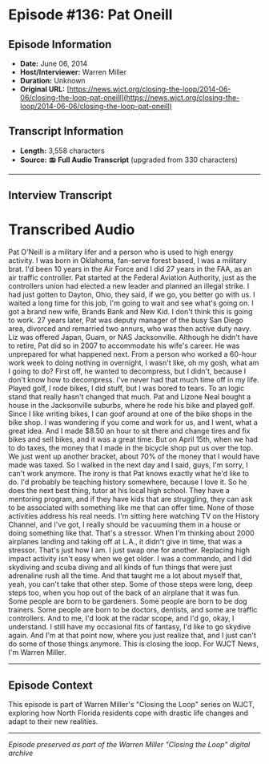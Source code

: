 # Episode #136: Pat Oneill



## Episode Information

- **Date:** June 06, 2014
- **Host/Interviewer:** Warren Miller
- **Duration:** Unknown
- **Original URL:** [https://news.wjct.org/closing-the-loop/2014-06-06/closing-the-loop-pat-oneill](https://news.wjct.org/closing-the-loop/2014-06-06/closing-the-loop-pat-oneill)

## Transcript Information

- **Length:** 3,558 characters
- **Source:** 📻 **Full Audio Transcript** (upgraded from 330 characters)

---

## Interview Transcript

# Transcribed Audio
Pat O'Neill is a military lifer and a person who is used to high energy activity. I was born in Oklahoma, fan-serve forest based, I was a military brat. I'd been 10 years in the Air Force and I did 27 years in the FAA, as an air traffic controller. Pat started at the Federal Aviation Authority, just as the controllers union had elected a new leader and planned an illegal strike. I had just gotten to Dayton, Ohio, they said, if we go, you better go with us. I waited a long time for this job, I'm going to wait and see what's going on. I got a brand new wife, Brands Bank and New Kid. I don't think this is going to work. 27 years later, Pat was deputy manager of the busy San Diego area, divorced and remarried two annurs, who was then active duty navy. Liz was offered Japan, Guam, or NAS Jacksonville. Although he didn't have to retire, Pat did so in 2007 to accommodate his wife's career. He was unprepared for what happened next. From a person who worked a 60-hour work week to doing nothing in overnight, I wasn't like, oh my gosh, what am I going to do? First off, he wanted to decompress, but I didn't, because I don't know how to decompress. I've never had that much time off in my life. Played golf, I rode bikes, I did stuff, but I was bored to tears. To an logic stand that really hasn't changed that much. Pat and Lizone Neal bought a house in the Jacksonville suburbs, where he rode his bike and played golf. Since I like writing bikes, I can goof around at one of the bike shops in the bike shop. I was wondering if you come and work for us, and I went, what a great idea. And I made $8.50 an hour to sit there and change tires and fix bikes and sell bikes, and it was a great time. But on April 15th, when we had to do taxes, the money that I made in the bicycle shop put us over the top. We just went up another bracket, about 70% of the money that I would have made was taxed. So I walked in the next day and I said, guys, I'm sorry, I can't work anymore. The irony is that Pat knows exactly what he'd like to do. I'd probably be teaching history somewhere, because I love it. So he does the next best thing, tutor at his local high school. They have a mentoring program, and if they have kids that are struggling, they can ask to be associated with something like me that can offer time. None of those activities address his real needs. I'm sitting here watching TV on the History Channel, and I've got, I really should be vacuuming them in a house or doing something like that. That's a stressor. When I'm thinking about 2000 airplanes landing and taking off at L.A., it didn't give in time, that was a stressor. That's just how I am. I just swap one for another. Replacing high impact activity isn't easy when we get older. I was a commando, and I did skydiving and scuba diving and all kinds of fun things that were just adrenaline rush all the time. And that taught me a lot about myself that, yeah, you can't take that other step. Some of those steps were long, deep steps too, when you hop out of the back of an airplane that it was fun. Some people are born to be gardeners. Some people are born to be dog trainers. Some people are born to be doctors, dentists, and some are traffic controllers. And to me, I'd look at the radar scope, and I'd go, okay, I understand. I still have my occasional fits of fantasy, I'd like to go skydive again. And I'm at that point now, where you just realize that, and I just can't do some of those things anymore. This is closing the loop. For WJCT News, I'm Warren Miller.

---

## Episode Context

This episode is part of Warren Miller's "Closing the Loop" series on WJCT, exploring how North Florida residents cope with drastic life changes and adapt to their new realities.



---

*Episode preserved as part of the Warren Miller "Closing the Loop" digital archive*
